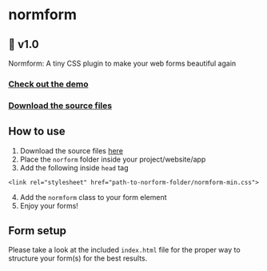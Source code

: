 # normform

## 📝 v1.0

Normform: A tiny CSS plugin to make your web forms beautiful again

### [Check out the demo](https://bradleytaunt.github.io/normform/)

### [Download the source files](https://github.com/bradleytaunt/normform/blob/master/normform.zip)

## How to use

1. Download the source files [here](https://github.com/bradleytaunt/normform/blob/master/normform.zip)
2. Place the `norform` folder inside your project/website/app
3. Add the following inside `head` tag
```
<link rel="stylesheet" href="path-to-norform-folder/normform-min.css">
```
4. Add the `normform` class to your form element
5. Enjoy your forms!

## Form setup
Please take a look at the included `index.html` file for the proper way to structure your form(s) for the best results.
